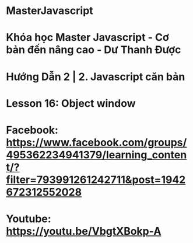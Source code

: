 # MasterJavascript
# Khóa học Master Javascript - Cơ bản đến nâng cao - Dư Thanh Được

# Hướng Dẫn 2 | 2. Javascript căn bản
  
  # Lesson 16: Object window

  # Facebook: https://www.facebook.com/groups/495362234941379/learning_content/?filter=793991261242711&post=1942672312552028
  # Youtube: https://youtu.be/VbgtXBokp-A